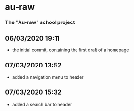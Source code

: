 # au-raw
### The "Au-raw" school project

## 06/03/2020 19:11
- the initial commit, containing the first draft of a homepage

## 07/03/2020 13:52
- added a navigation menu to header

## 07/03/2020 15:32
- added a search bar to header

